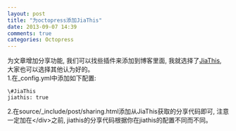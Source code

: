 ```yaml
---
layout: post
title: "为octopress添加JiaThis"
date: 2013-09-07 14:39
comments: true
categories: Octopress
---
```

为文章增加分享功能, 我们可以找些插件来添加到博客里面, 我就选择了[JiaThis](http://www.jiathis.com/), 大家也可以选择其他认为好的。     
1.在_config.yml中添加如下配置:   

	\#JiaThis
	jiathis: true

2.在source/_include/post/sharing.html添加从JiaThis获取的分享代码即可, 注意一定加在\</div>之前, jiathis的分享代码根据你在jiathis的配置不同而不同。